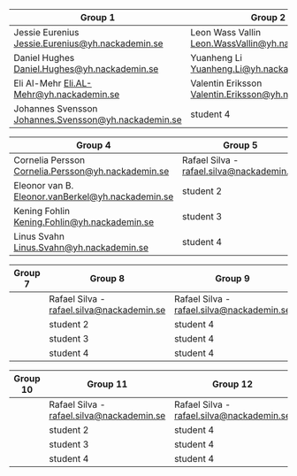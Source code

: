 | Group 1                                               | Group 2                                               | Group 3                                               |
|-------------------------------------------------------|-------------------------------------------------------|-------------------------------------------------------|
| Jessie Eurenius Jessie.Eurenius@yh.nackademin.se      | Leon Wass Vallin	Leon.WassVallin@yh.nackademin.se    | Pedram S.	Pedram.Shirforoushan@yh.nackademin.se       | 
| Daniel Hughes	Daniel.Hughes@yh.nackademin.se          | Yuanheng Li	Yuanheng.Li@yh.nackademin.se              | Allan Jamil	Allan.Jamil@yh.nackademin.se              |  
| Eli Al-Mehr	Eli.AL-Mehr@yh.nackademin.se              | Valentin Eriksson	Valentin.Eriksson@yh.nackademin.se  | Hugo Lindmark	Hugo.Lindmark@yh.nackademin.se          | 
| Johannes Svensson	Johannes.Svensson@yh.nackademin.se  | student 4                                             | Wilhelm H.	Wilhelm.Hattenbach@yh.nackademin.se       |   


| Group 4                                               | Group 5                                               | Group 6                                               |
|-------------------------------------------------------|-------------------------------------------------------|-------------------------------------------------------|
| Cornelia Persson	Cornelia.Persson@yh.nackademin.se   | Rafael Silva - rafael.silva@nackademin.se             | Rafael Silva - rafael.silva@nackademin.se             | 
| Eleonor van B.	Eleonor.vanBerkel@yh.nackademin.se    | student 2                                             | student 4                                             |  
| Kening Fohlin	Kening.Fohlin@yh.nackademin.se          | student 3                                             | student 4                                             | 
| Linus Svahn	Linus.Svahn@yh.nackademin.se              | student 4                                             | student 4                                             | 

| Group 7                                               | Group 8                                               | Group 9                                               |
|-------------------------------------------------------|-------------------------------------------------------|-------------------------------------------------------|
|                                                       | Rafael Silva - rafael.silva@nackademin.se             | Rafael Silva - rafael.silva@nackademin.se             | 
|                                                       | student 2                                             | student 4                                             |  
|                                                       | student 3                                             | student 4                                             | 
|                                                       | student 4                                             | student 4                                             | 

| Group 10                                              | Group 11                                              | Group 12                                              |
|-------------------------------------------------------|-------------------------------------------------------|-------------------------------------------------------|
|                                                       | Rafael Silva - rafael.silva@nackademin.se             | Rafael Silva - rafael.silva@nackademin.se             | 
|                                                       | student 2                                             | student 4                                             |  
|                                                       | student 3                                             | student 4                                             | 
|                                                       | student 4                                             | student 4                                             | 
